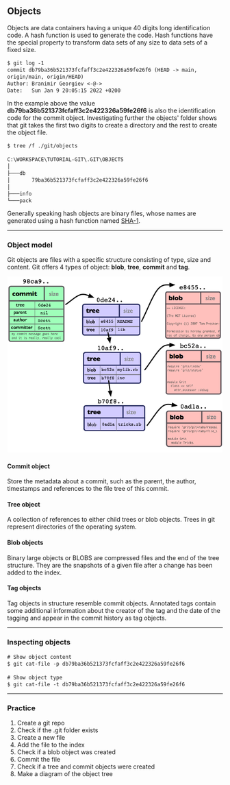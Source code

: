 ## Objects

Objects are data containers having a unique 40 digits long identification 
code. A hash function is used to generate the code. Hash functions have the 
special property to transform data sets of any size to data sets of a fixed 
size.

```shell
$ git log -1
commit db79ba36b521373fcfaff3c2e422326a59fe26f6 (HEAD -> main, origin/main, origin/HEAD)
Author: Branimir Georgiev <-@->
Date:   Sun Jan 9 20:05:15 2022 +0200
```

In the example above the value **db79ba36b521373fcfaff3c2e422326a59fe26f6** is 
also the identification code for the commit object. Investigating further 
the objects' folder shows that git takes the first two digits to create a 
directory and the rest to create the object file. 

```
$ tree /f ./git/objects

C:\WORKSPACE\TUTORIAL-GIT\.GIT\OBJECTS
│  
├───db
│       79ba36b521373fcfaff3c2e422326a59fe26f6
│
├───info
└───pack
```

Generally speaking hash objects are binary files, whose names are generated 
using a hash function named [SHA-1](https://en.wikipedia.org/wiki/SHA-1). 

-------------------------------------------------------------------------------
### Object model

Git objects are files with a specific structure consisting of type, size and
content. Git offers 4 types of object: **blob**, **tree**, **commit** and
**tag**. 

![Git Objects](../Assets/images/git-objects-model.png)

#### Commit object
Store the metadata about a commit, such as the parent, the author, timestamps
and references to the file tree of this commit.

#### Tree object
A collection of references to either child trees or blob objects. Trees in 
git represent directories of the operating system.

#### Blob objects
Binary large objects or BLOBS are compressed files and the end of the tree
structure. They are the snapshots of a given file after a change has been 
added to the index.

#### Tag objects
Tag objects in structure resemble commit objects. Annotated tags contain 
some additional information about the creator of the tag and the date of the 
tagging and appear in the commit history as tag objects.

-------------------------------------------------------------------------------
### Inspecting objects

```shell
# Show object content
$ git cat-file -p db79ba36b521373fcfaff3c2e422326a59fe26f6

# Show object type
$ git cat-file -t db79ba36b521373fcfaff3c2e422326a59fe26f6
```
-------------------------------------------------------------------------------
### Practice

1. Create a git repo
2. Check if the .git folder exists
3. Create a new file
4. Add the file to the index
5. Check if a blob object was created
6. Commit the file
7. Check if a tree and commit objects were created
8. Make a diagram of the object tree
